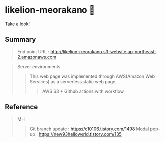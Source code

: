 # likelion-meorakano 🦁

Take a look!


## Summary
> End point URL : http://likelion-meorakano.s3-website.ap-northeast-2.amazonaws.com

> Server environments
>> This web page was implemented through AWS(Amazon Web Services) as a serverless static web page.
>>> AWS S3 + Github actions with workflow

## Reference
>MH
>> Git branch update : https://c10106.tistory.com/1498
>> Modal pop-up : https://new93helloworld.tistory.com/135
